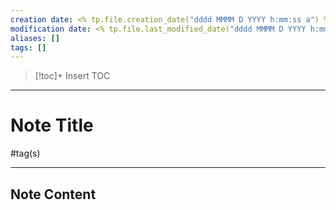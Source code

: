 ```yaml
---
creation date: <% tp.file.creation_date("dddd MMMM D YYYY h:mm:ss a") %>
modification date: <% tp.file.last_modified_date("dddd MMMM D YYYY h:mm:ss a") %>
aliases: []
tags: [] 
---
```

>[!toc]+
>Insert TOC

---
# Note Title
\#tag(s)

---
## Note Content